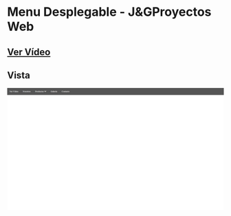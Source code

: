 # Menu Desplegable - J&GProyectos Web

## [Ver Vídeo](https://youtu.be/ZhiSV-zPBzI)
## Vista
![View](view.jpg)